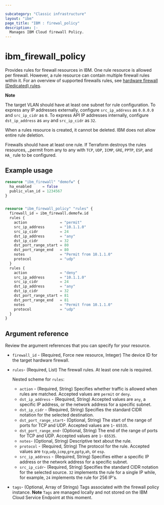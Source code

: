 ```yaml
---

subcategory: "Classic infrastructure"
layout: "ibm"
page_title: "IBM : firewal_policy"
description: |-
  Manages IBM Cloud firewall Policy.
---
```


# ibm_firewall_policy
Provides rules for firewall resources in IBM. One rule resource is allowed per firewall. However, a rule resource can contain multiple firewall rules within it. For an overview of supported firewalls rules, see [hardware firewall (Dedicated) rules](https://cloud.ibm.com/docs/hardware-firewall-dedicated?topic=hardware-firewall-dedicated-bypassing-hardware-firewall-dedicated-rules).

**Note** 

The target VLAN should have at least one subnet for rule configuration. To express any IP addresses externally, configure `src_ip_address` as `0.0.0.0` and `src_ip_cidr` as `0`. To express API IP addresses internally, configure `dst_ip_address` as `any` and `src_ip_cidr` as `32`.

When a rules resource is created, it cannot be deleted. IBM does not allow entire rule deletion.

Firewalls should have at least one rule. If  Terraform destroys the rules resources, _permit from any to any with `TCP`, `UDP`, `ICMP`, `GRE`, `PPTP`, `ESP`, and `HA_` rule to be configured.

## Example usage

```terraform
resource "ibm_firewall" "demofw" {
  ha_enabled     = false
  public_vlan_id = 1234567
}


resource "ibm_firewall_policy" "rules" {
  firewall_id = ibm_firewall.demofw.id
  rules {
    action               = "permit"
    src_ip_address       = "10.1.1.0"
    src_ip_cidr          = 24
    dst_ip_address       = "any"
    dst_ip_cidr          = 32
    dst_port_range_start = 80
    dst_port_range_end   = 80
    notes                = "Permit from 10.1.1.0"
    protocol             = "udp"
  }
  rules {
    action               = "deny"
    src_ip_address       = "10.1.1.0"
    src_ip_cidr          = 24
    dst_ip_address       = "any"
    dst_ip_cidr          = 32
    dst_port_range_start = 81
    dst_port_range_end   = 81
    notes                = "Permit from 10.1.1.0"
    protocol             = "udp"
  }
}

```

## Argument reference
Review the argument references that you can specify for your resource. 

- `firewall_id` - (Required, Force new resource, Integer) The device ID for the target hardware firewall.
- `rules`- (Required, List) The firewall rules. At least one rule is required.

  Nested scheme for `rules`:
  - `action` - (Required, String) Specifies whether traffic is allowed when rules are matched. Accepted values are `permit` or `deny`.
  - `dst_ip_address` - (Required, String) Accepted values are `any`, a specific IP address, or the network address for a specific subnet.
  - `dst_ip_cidr` - (Required, String) Specifies the standard CIDR notation for the selected destination.
  - `dst_port_range_start`- (Optional, String) The start of the range of ports for TCP and UDP. Accepted values are `1`- `65535`.
  - `dst_port_range_end`-  (Optional, String) The end of the range of ports for TCP and UDP. Accepted values are `1`- `65535`.
  - `notes`-  (Optional, String)  Descriptive text about the rule.
  - `protocol` - (Required, String) The protocol for the rule. Accepted values are `tcp`,`udp`,`icmp`,`gre`,`pptp`,`ah`, or `esp`.
  - `src_ip_address` - (Required, String) Specifies either a specific IP address or the network address for a specific subnet.
  - `src_ip_cidr`- (Required, String) Specifies the standard CIDR notation for the selected source. `32` implements the rule for a single IP while, for example, `24` implements the rule for 256 IP's.
- `tags`- (Optional, Array of Strings) Tags associated with the firewall policy instance. **Note** `Tags` are managed locally and not stored on the IBM Cloud Service Endpoint at this moment.
